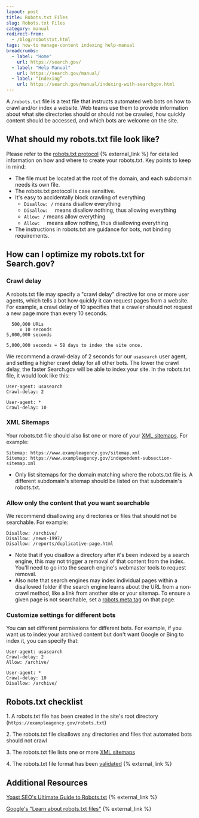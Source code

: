 ```yaml
---
layout: post
title: Robots.txt Files
slug: Robots.txt Files
category: manual
redirect-from:
  - /blog/robotstxt.html
tags: how-to manage-content indexing help-manual
breadcrumbs:
  - label: "Home"
    url: https://search.gov/
  - label: "Help Manual"
    url: https://search.gov/manual/
  - label: “Indexing”
    url: https://search.gov/manual/indexing-with-searchgov.html
---
```


A `/robots.txt` file is a text file that instructs automated web bots on how to crawl and/or index a website. Web teams use them to provide information about what site directories should or should not be crawled, how quickly content should be accessed, and which bots are welcome on the site.

## What should my robots.txt file look like?
Please refer to the [robots.txt protocol](http://www.robotstxt.org/robotstxt.html) {% external_link %} for detailed information on how and where to create your robots.txt. Key points to keep in mind:

* The file must be located at the root of the domain, and each subdomain needs its own file.
* The robots.txt protocol is case sensitive.
* It's easy to accidentally block crawling of everything
  * `Disallow: /` means disallow everything
  * `Disallow:  ` means disallow nothing, thus allowing everything
  * `Allow: /` means allow everything
  * `Allow:  ` means allow nothing, thus disallowing everything
* The instructions in robots.txt are guidance for bots, not binding requirements.

## How can I optimize my robots.txt for Search.gov?

### Crawl delay
A robots.txt file may specify a "crawl delay" directive for one or more user agents, which tells a bot how quickly it can request pages from a website. For example, a crawl delay of 10 specifies that a crawler should not request a new page more than every 10 seconds.  

```
  500,000 URLs
     x 10 seconds
5,000,000 seconds

5,000,000 seconds = 58 days to index the site once.
```

We recommend a crawl-delay of 2 seconds for our `usasearch` user agent, and setting a higher crawl delay for all other bots. The lower the crawl delay, the faster Search.gov will be able to index your site. In the robots.txt file, it would look like this:

```
User-agent: usasearch  
Crawl-delay: 2

User-agent: *
Crawl-delay: 10
```

### XML Sitemaps
Your robots.txt file should also list one or more of your [XML sitemaps](https://search.gov/blog/sitemaps.html). For example:

```
Sitemap: https://www.exampleagency.gov/sitemap.xml
Sitemap: https://www.exampleagency.gov/independent-subsection-sitemap.xml
```
* Only list sitemaps for the domain matching where the robots.txt file is. A different subdomain's sitemap should be listed on that subdomain's robots.txt.

### Allow only the content that you want searchable 
We recommend disallowing any directories or files that should not be searchable. For example:

```
Disallow: /archive/
Disallow: /news-1997/
Disallow: /reports/duplicative-page.html
```

* Note that if you disallow a directory after it's been indexed by a search engine, this may not trigger a removal of that content from the index. You'll need to go into the search engine's webmaster tools to request removal.
* Also note that search engines may index individual pages within a disallowed folder if the search engine learns about the URL from a non-crawl method, like a link from another site or your sitemap. To ensure a given page is not searchable, set a [robots meta tag](/blog/how-search-engines-index-content-better-discoverability.html#robots) on that page.


### Customize settings for different bots
You can set different permissions for different bots. For example, if you want us to index your archived content but don't want Google or Bing to index it, you can specify that:

```
User-agent: usasearch  
Crawl-delay: 2
Allow: /archive/

User-agent: *
Crawl-delay: 10
Disallow: /archive/
```

## Robots.txt checklist
<i class="icon-check" ></i> 1. A robots.txt file has been created in the site's root directory (`https://exampleagency.gov/robots.txt`)

<i class="icon-check"></i> 2. The robots.txt file disallows any directories and files that automated bots should not crawl

<i class="icon-check"></i> 3. The robots.txt file lists one or more [XML sitemaps](https://search.gov/blog/sitemaps.html)  

<i class="icon-check"></i> 4. The robots.txt file format has been [validated](http://tools.seochat.com/tools/robots-txt-validator/) {% external_link %}

## Additional Resources
[Yoast SEO's Ultimate Guide to Robots.txt](https://yoast.com/ultimate-guide-robots-txt/) {% external_link %}  

[Google's "Learn about robots.txt files"](https://support.google.com/webmasters/answer/6062608?hl=en&ref_topic=6061961) {% external_link %}  


